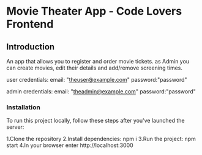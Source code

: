 # Movie Theater App - Code Lovers Frontend

## Introduction

An app that allows you to register and order movie tickets. as Admin you can create movies, edit their details and add/remove screening times.

user credentials:
email: "theuser@example.com" 
password:"password"


admin credentials: 
email: "theadmin@example.com" 
password:"password"

### Installation
To run this project locally, follow these steps after you've launched the server:

1.Clone the repository
2.Install dependencies: npm i
3.Run the project: npm start
4.In your browser enter http://localhost:3000


